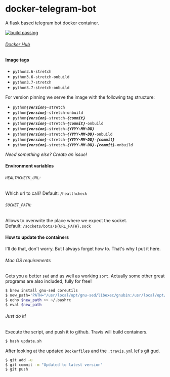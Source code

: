 # docker-telegram-bot
A flask based telegram bot docker container.

[![build passing](https://travis-ci.org/luckydonald/docker-telegram-bot.svg?branch=master)](https://travis-ci.org/luckydonald/docker-telegram-bot)

###### [Docker Hub](https://hub.docker.com/r/luckydonald/telegram-bot/)


#### Image tags

- `python3.6-stretch`
- `python3.6-stretch-onbuild`
- `python3.7-stretch`
- `python3.7-stretch-onbuild`

For version pinning we serve the image with the following tag structure:
- <code>python<i><b>{version}</b></i>-stretch</code>
- <code>python<i><b>{version}</b></i>-stretch-onbuild</code>
- <code>python<i><b>{version}</b></i>-stretch-<i><b>{commit}</b></i></code>
- <code>python<i><b>{version}</b></i>-stretch-<i><b>{commit}</b></i>-onbuild</code>
- <code>python<i><b>{version}</b></i>-stretch-<i><b>{YYYY-MM-DD}</b></i></code>
- <code>python<i><b>{version}</b></i>-stretch-<i><b>{YYYY-MM-DD}</b></i>-onbuild</code>
- <code>python<i><b>{version}</b></i>-stretch-<i><b>{YYYY-MM-DD}</b></i>-<i><b>{commit}</b></i></code>
- <code>python<i><b>{version}</b></i>-stretch-<i><b>{YYYY-MM-DD}</b></i>-<i><b>{commit}</b></i>-onbuild</code>


_Need something else? Create an issue!_

#### Environment variables
###### `HEALTHCHECK_URL`:
Which url to call?
Default: `/healthcheck`

###### `SOCKET_PATH`:
Allows to overwrite the place where we expect the socket.  
Default: `/sockets/bots/${URL_PATH}.sock`


####  How to update the containers

I'll do that, don't worry. But I always forget how to.
That's why I put it here.

###### Mac OS requirements
Gets you a better `sed` and as well as working `sort`. Actually some other great programs are also included, fully for free!
```bash
$ brew install gnu-sed coreutils
$ new_path='PATH="/usr/local/opt/gnu-sed/libexec/gnubin:/usr/local/opt/coreutils/libexec/gnubin:$PATH"'
$ echo $new_path >> ~/.bashrc
$ eval $new_path
```

###### Just do it!
Execute the script, and push it to github.
Travis will build containers.
```bash
$ bash update.sh
```
After looking at the updated `Dockerfile`s and the `.travis.yml` let's git gud.
```bash
$ git add -u
$ git commit -m "Updated to latest version"
$ git push
```


